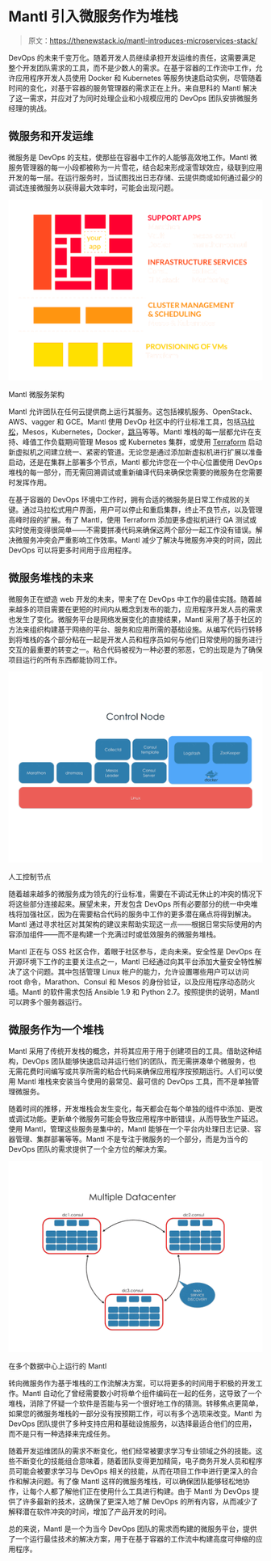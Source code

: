 # Mantl 引入微服务作为堆栈

> 原文：<https://thenewstack.io/mantl-introduces-microservices-stack/>

DevOps 的未来千变万化。随着开发人员继续承担开发运维的责任，这需要满足整个开发团队需求的工具，而不是少数人的需求。在基于容器的工作流中工作，允许应用程序开发人员使用 Docker 和 Kubernetes 等服务快速启动实例，尽管随着时间的变化，对基于容器的服务管理器的需求正在上升。来自思科的 Mantl 解决了这一需求，并应对了为同时处理企业和小规模应用的 DevOps 团队安排微服务经理的挑战。

## 微服务和开发运维

微服务是 DevOps 的支柱，使那些在容器中工作的人能够高效地工作。Mantl 微服务管理器的每一小段都被称为一片雪花，结合起来形成滚雪球效应，级联到应用开发的每一层。在运行服务时，当试图找出日志存储、云提供商或如何通过最少的调试连接微服务以获得最大效率时，可能会出现问题。

[![mantl-architecture-1](img/49e2edacefbda33d84152428ea024778.png)](https://thenewstack.io/wp-content/uploads/2015/09/mantl-architecture-1.png)

Mantl 微服务架构

Mantl 允许团队在任何云提供商上运行其服务。这包括裸机服务、OpenStack、AWS、vagger 和 GCE。Mantl 使用 DevOp 社区中的行业标准工具，包括[马拉松](https://mesosphere.github.io/marathon/)，Mesos，Kubernetes，Docker，[跳马](https://vaultproject.io/)等等。Mantl 堆栈的每一层都允许在支持、峰值工作负载期间管理 Mesos 或 Kubernetes 集群，或使用 [Terraform](https://terraform.io/) 启动新虚拟机之间建立统一、紧密的管道。无论您是通过添加新虚拟机进行扩展以准备启动，还是在集群上部署多个节点，Mantl 都允许您在一个中心位置使用 DevOps 堆栈的每一部分，而无需回溯调试或重新编译代码来确保您需要的微服务在您需要时发挥作用。

在基于容器的 DevOps 环境中工作时，拥有合适的微服务是日常工作成败的关键。通过马拉松式用户界面，用户可以停止和重启集群，终止不良节点，以及管理高峰时段的扩展。有了 Mantl，使用 Terraform 添加更多虚拟机进行 QA 测试或实时使用变得很简单——不需要拼凑代码来确保这两个部分一起工作没有错误。解决微服务冲突会严重影响工作效率。Mantl 减少了解决与微服务冲突的时间，因此 DevOps 可以将更多时间用于应用程序。

## 微服务堆栈的未来

微服务正在塑造 web 开发的未来，带来了在 DevOps 中工作的最佳实践。随着越来越多的项目需要在更短的时间内从概念到发布的能力，应用程序开发人员的需求也发生了变化。微服务平台是网络发展变化的直接结果，Mantl 采用了基于社区的方法来组织构建基于网络的平台、服务和应用所需的基础设施。从编写代码行转移到将堆栈的各个部分粘在一起是开发人员和程序员如何与他们日常使用的服务进行交互的最重要的转变之一。粘合代码被视为一种必要的邪恶，它的出现是为了确保项目运行的所有东西都能协同工作。

[![Mantl Control Node](img/48065a965802de1168ccb2dce626091b.png)](https://thenewstack.io/wp-content/uploads/2015/09/control_node.png)

人工控制节点

随着越来越多的微服务成为领先的行业标准，需要在不调试无休止的冲突的情况下将这些部分连接起来。展望未来，开发包含 DevOps 所有必要部分的统一中央堆栈将加强社区，因为在需要粘合代码的服务中工作的更多潜在痛点将得到解决。Mantl 通过寻求社区对其架构的建议来帮助实现这一点——根据日常实际使用的内容添加组件——而不是构建一个充满过时或低效服务的微服务堆栈。

Mantl 正在与 OSS 社区合作，着眼于社区参与，走向未来。安全性是 DevOps 在开源环境下工作的主要关注点之一，Mantl 已经通过向其平台添加大量安全特性解决了这个问题。其中包括管理 Linux 帐户的能力，允许设置哪些用户可以访问 root 命令，Marathon、Consul 和 Mesos 的身份验证，以及应用程序动态防火墙。Mantl 的软件需求包括 Ansible 1.9 和 Python 2.7。按照提供的说明，Mantl 可以跨多个服务器运行。

## 微服务作为一个堆栈

Mantl 采用了传统开发栈的概念，并将其应用于用于创建项目的工具。借助这种结构，DevOps 团队能够快速启动并运行他们的团队，而无需拼凑单个微服务，也无需花费时间编写或共享所需的粘合代码来确保应用程序按预期运行。人们可以使用 Mantl 堆栈来安装当今使用的最常见、最可信的 DevOps 工具，而不是单独管理微服务。

随着时间的推移，开发堆栈会发生变化，每天都会在每个单独的组件中添加、更改或调试功能。更新单个微服务可能会导致应用程序中断错误，从而导致生产延迟。使用 Mantl，管理这些服务是集中的，Mantl 能够在一个平台内处理日志记录、容器管理、集群部署等等。Mantl 不是专注于微服务的一个部分，而是为当今的 DevOps 团队的需求提供了一个全方位的解决方案。

[![Mantl in Multiple Datacenters](img/3c93d6784d3d32d07a8c17a1006aa17f.png)](https://thenewstack.io/wp-content/uploads/2015/09/multi_dc.png)

在多个数据中心上运行的 Mantl

转向微服务作为基于堆栈的工作流解决方案，可以将更多的时间用于积极的开发工作。Mantl 自动化了曾经需要数小时将单个组件编码在一起的任务，这导致了一个堆栈，消除了怀疑一个软件是否能与另一个很好地工作的猜测。转移焦点更简单，如果您的微服务堆栈的一部分没有按预期工作，可以有多个选项来改变。Mantl 为 DevOps 团队提供了多种支持应用和基础设施服务，以选择最适合他们的应用，而不是只有一种选择来完成任务。

随着开发运维团队的需求不断变化，他们经常被要求学习专业领域之外的技能。这些不断变化的技能组合意味着，随着团队变得更加精简，电子商务开发人员和程序员可能会被要求学习与 DevOps 相关的技能，从而在项目工作中进行更深入的合作和解决问题。有了像 Mantl 这样的微服务堆栈，可以确保团队能够轻松地协作，让每个人都了解他们正在使用什么工具进行构建。由于 Mantl 为 DevOps 提供了许多最新的技术，这确保了更深入地了解 DevOps 的所有内容，从而减少了解释潜在软件冲突的时间，增加了产品开发的时间。

总的来说，Mantl 是一个为当今 DevOps 团队的需求而构建的微服务平台，提供了一个运行最佳技术的解决方案，用于在基于容器的工作流中构建高度可伸缩的应用程序。

<svg xmlns:xlink="http://www.w3.org/1999/xlink" viewBox="0 0 68 31" version="1.1"><title>Group</title> <desc>Created with Sketch.</desc></svg>